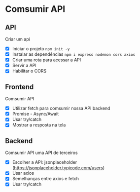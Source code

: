 # Comsumir API 

## API

Criar um api
- [x] Iniciar o projeto `npm init -y`
- [x] Instalar as dependências `npm i express nodemon cors axios`
- [x] Criar uma rota para acessar a API
- [x] Servir a API
- [x] Habilitar o CORS

## Frontend

Comsumir API
- [x] Utilizar fetch para comsumir nossa API backend
- [x] Promise - Async/Await
- [x] Usar try/catch
- [x] Mostrar a resposta na tela

## Backend

Comsumir API uma API de terceiros
- [x] Escolher a API: jsonplaceholder (https://jsonplaceholder.typicode.com/users)
- [x] Usar axios
- [x] Semelhanças entre axios e fetch
- [x] Usar try/catch
